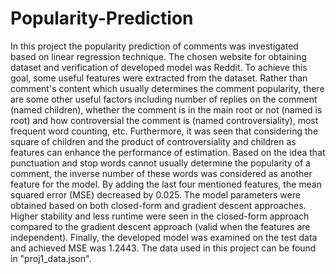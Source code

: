 # Popularity-Prediction
In this project the popularity prediction of comments was investigated based on linear regression technique. The chosen website for obtaining dataset and verification of developed model was Reddit. To achieve this goal, some useful features were extracted from the dataset. Rather than comment's content which usually determines the comment popularity, there are some other useful factors including number of replies on the comment (named children), whether the comment is in the main root or not (named is root) and how controversial the comment is (named controversiality), most frequent word counting, etc. Furthermore, it was seen that considering the square of children and the product of controversiality and children as features can enhance the performance of estimation. Based on the idea that punctuation and stop words cannot usually determine the popularity of a comment, the inverse number of these words was considered as another feature for the model. By adding the last four mentioned features, the mean squared error (MSE) decreased by 0.025. The model parameters were obtained based on both closed-form and gradient descent approaches. Higher stability and less runtime were seen in the closed-form approach compared to the gradient descent approach (valid when the features are independent). Finally, the developed model was examined on the test data and achieved MSE was 1.2443.
The data used in this project can be found in "proj1_data.json".
